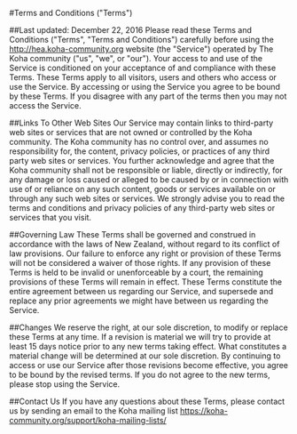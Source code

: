 #Terms and Conditions ("Terms")

##Last updated: December 22, 2016
Please read these Terms and Conditions ("Terms", "Terms and Conditions") carefully before using the http://hea.koha-community.org website (the "Service") operated by The Koha community ("us", "we", or "our").
Your access to and use of the Service is conditioned on your acceptance of and compliance with these Terms. These Terms apply to all visitors, users and others who access or use the Service.
By accessing or using the Service you agree to be bound by these Terms. If you disagree with any part of the terms then you may not access the Service.


##Links To Other Web Sites
Our Service may contain links to third-party web sites or services that are not owned or controlled by the Koha community.
The Koha community has no control over, and assumes no responsibility for, the content, privacy policies, or practices of any third party web sites or services. You further acknowledge and agree that the Koha community shall not be responsible or liable, directly or indirectly, for any damage or loss caused or alleged to be caused by or in connection with use of or reliance on any such content, goods or services available on or through any such web sites or services.
We strongly advise you to read the terms and conditions and privacy policies of any third-party web sites or services that you visit.

##Governing Law
These Terms shall be governed and construed in accordance with the laws of New Zealand, without regard to its conflict of law provisions.
Our failure to enforce any right or provision of these Terms will not be considered a waiver of those rights. If any provision of these Terms is held to be invalid or unenforceable by a court, the remaining provisions of these Terms will remain in effect. These Terms constitute the entire agreement between us regarding our Service, and supersede and replace any prior agreements we might have between us regarding the Service.

##Changes
We reserve the right, at our sole discretion, to modify or replace these Terms at any time. If a revision is material we will try to provide at least 15 days notice prior to any new terms taking effect. What constitutes a material change will be determined at our sole discretion.
By continuing to access or use our Service after those revisions become effective, you agree to be bound by the revised terms. If you do not agree to the new terms, please stop using the Service.

##Contact Us
If you have any questions about these Terms, please contact us by sending an email to the Koha mailing list https://koha-community.org/support/koha-mailing-lists/
